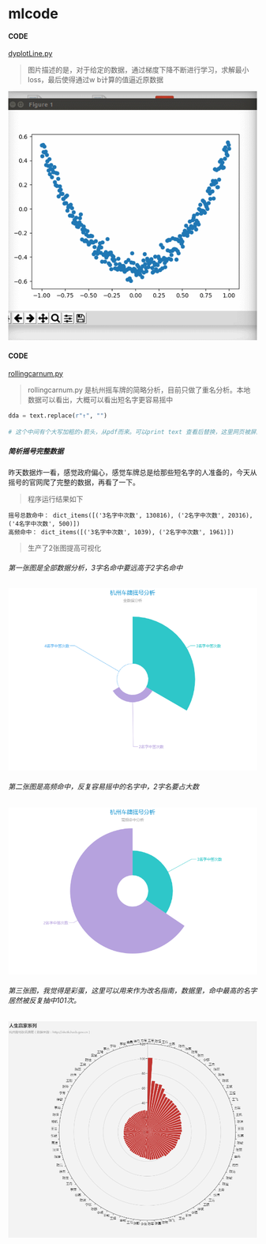# mlcode

#### CODE
[dyplotLine.py](https://github.com/charlesld/mlcode/blob/master/dyplotLine.py)

> 图片描述的是，对于给定的数据，通过梯度下降不断进行学习，求解最小loss，最后使得通过w b计算的值逼近原数据

![tensor学习动态](https://github.com/charlesld/mlcode/blob/master/tensordygraphic.gif)



#### CODE

[rollingcarnum.py](https://github.com/charlesld/mlcode/blob/master/rollingcarnum.py)
> rollingcarnum.py 是杭州摇车牌的简略分析，目前只做了重名分析。本地数据可以看出，大概可以看出短名字更容易摇中

```python
dda = text.replace(r"↑", "")

# 这个中间有个大写加粗的↑箭头，从pdf而来。可以print text 查看后替换，这里网页被屏蔽。。
```

##### 简析摇号完整数据

昨天数据炸一看，感觉政府偏心，感觉车牌总是给那些短名字的人准备的，今天从摇号的官网爬了完整的数据，再看了一下。

> 程序运行结果如下

```shell
摇号总数命中： dict_items([('3名字中次数', 130816), ('2名字中次数', 20316), ('4名字中次数', 500)])
高频命中： dict_items([('3名字中次数', 1039), ('2名字中次数', 1961)])
```

> 生产了2张图提高可视化

###### 第一张图是全部数据分析，3字名命中要远高于2字名命中

![全数据分析](https://github.com/charlesld/mlcode/blob/master/pics/hzyh1.png)

###### 第二张图是高频命中，反复容易摇中的名字中，2字名要占大数

![车牌摇号分析](https://github.com/charlesld/mlcode/blob/master/pics/hzyh2.png)

###### 第三张图，我觉得是彩蛋，这里可以用来作为改名指南，数据里，命中最高的名字居然被反复抽中101次。

![改名指南](https://github.com/charlesld/mlcode/blob/master/pics/image2.png)

